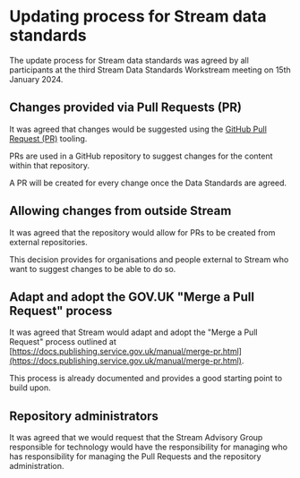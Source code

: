 # Updating process for Stream data standards

The update process for Stream data standards was agreed by all participants at the third Stream Data Standards Workstream meeting on 15th January 2024.

## Changes provided via Pull Requests (PR)

It was agreed that changes would be suggested using the [GitHub Pull Request (PR)](https://docs.github.com/en/pull-requests/collaborating-with-pull-requests/proposing-changes-to-your-work-with-pull-requests/about-pull-requests) tooling. 

PRs are used in a GitHub repository to suggest changes for the content within that repository.

A PR will be created for every change once the Data Standards are agreed.

## Allowing changes from outside Stream

It was agreed that the repository would allow for PRs to be created from external repositories.

This decision provides for organisations and people external to Stream who want to suggest changes to be able to do so.

## Adapt and adopt the GOV.UK "Merge a Pull Request" process

It was agreed that Stream would adapt and adopt the "Merge a Pull Request" process outlined at [https://docs.publishing.service.gov.uk/manual/merge-pr.html](https://docs.publishing.service.gov.uk/manual/merge-pr.html).

This process is already documented and provides a good starting point to build upon.

## Repository administrators

It was agreed that we would request that the Stream Advisory Group responsible for technology would have the responsibility for managing who has responsibility for managing the Pull Requests and the repository administration.

